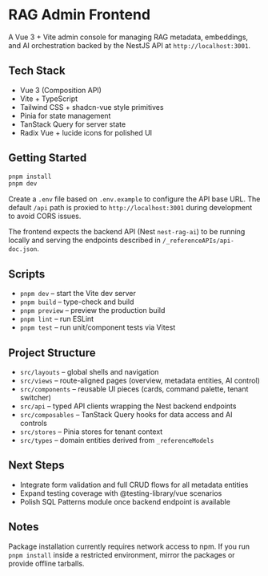 # RAG Admin Frontend

A Vue 3 + Vite admin console for managing RAG metadata, embeddings, and AI orchestration backed by the NestJS API at `http://localhost:3001`.

## Tech Stack

- Vue 3 (Composition API)
- Vite + TypeScript
- Tailwind CSS + shadcn-vue style primitives
- Pinia for state management
- TanStack Query for server state
- Radix Vue + lucide icons for polished UI

## Getting Started

```bash
pnpm install
pnpm dev
```

Create a `.env` file based on `.env.example` to configure the API base URL. The default `/api` path is proxied to `http://localhost:3001` during development to avoid CORS issues.

The frontend expects the backend API (Nest `nest-rag-ai`) to be running locally and serving the endpoints described in `/_referenceAPIs/api-doc.json`.

## Scripts

- `pnpm dev` – start the Vite dev server
- `pnpm build` – type-check and build
- `pnpm preview` – preview the production build
- `pnpm lint` – run ESLint
- `pnpm test` – run unit/component tests via Vitest

## Project Structure

- `src/layouts` – global shells and navigation
- `src/views` – route-aligned pages (overview, metadata entities, AI control)
- `src/components` – reusable UI pieces (cards, command palette, tenant switcher)
- `src/api` – typed API clients wrapping the Nest backend endpoints
- `src/composables` – TanStack Query hooks for data access and AI controls
- `src/stores` – Pinia stores for tenant context
- `src/types` – domain entities derived from `_referenceModels`

## Next Steps

- Integrate form validation and full CRUD flows for all metadata entities
- Expand testing coverage with @testing-library/vue scenarios
- Polish SQL Patterns module once backend endpoint is available

## Notes

Package installation currently requires network access to npm. If you run `pnpm install` inside a restricted environment, mirror the packages or provide offline tarballs.
